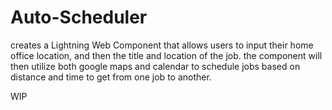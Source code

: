 # Auto-Scheduler

creates a Lightning Web Component that allows users to input their home office location, and then the title and location of the job. the component will then utilize both google maps and calendar to schedule jobs based on distance and time to get from one job to another. 

WIP
